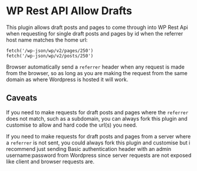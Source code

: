 # WP Rest API Allow Drafts

This plugin allows draft posts and pages to come through into WP Rest Api when requesting for single draft posts and pages by id when the referrer host name matches the home url:

```
fetch('/wp-json/wp/v2/pages/250')
fetch('/wp-json/wp/v2/posts/250')
```

Browser automatically send a `referrer` header when any request is made from the browser, so as long as you are making the request from the same domain as where Wordpress is hosted it will work.

## Caveats

If you need to make requests for draft posts and pages where the `referrer` does not match, such as a subdomain, you can always fork this plugin and customise to allow and hard code the url(s) you need.

If you need to make requests for draft posts and pages from a server where a `referrer` is not sent, you could always fork this plugin and customise but i recommend just sending Basic authentication header with an admin username:password from Wordpress since server requests are not exposed like client and browser requests are.
